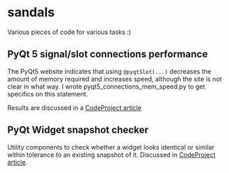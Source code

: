 # sandals
Various pieces of code for various tasks :)

## PyQt 5 signal/slot connections performance

The PyQt5 website indicates that using `@pyqtSlot(...)` decreases the amount
of memory required and increases speed, although the site is not clear in what way. I wrote 
pyqt5_connections_mem_speed.py to get specifics on this statement. 

Results are discussed in a [CodeProject article](http://www.codeproject.com/Articles/1123088/PyQt-signal-slot-connection-performance)

## PyQt Widget snapshot checker

Utility components to check whether a widget looks identical or similar within tolerance to an existing snapshot of it. 
Discussed in [CodeProject article](http://www.codeproject.com/Tips/1134902/Testing-QWidget-Snapshot-Regression-in-PyQt).
